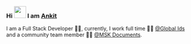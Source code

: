 ### Hi <img src="https://emojis.slackmojis.com/emojis/images/1536351075/4594/blob-wave.gif?1536351075" width="32" style="margin-bottom: -4px"/> I am [Ankit](https://ankitpandit.xyz/)

I am a Full Stack Developer 👨‍💻, currently, I work full time 👨‍💼 [@Global Ids](https://www.globalids.com/) and a community team member 🙍‍♂️ [@MSK Documents](https://github.com/MSK-Documents/msk-ui).
